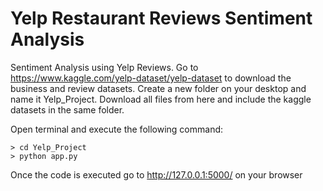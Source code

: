 # Yelp Restaurant Reviews Sentiment Analysis
Sentiment Analysis using Yelp Reviews. 
Go to https://www.kaggle.com/yelp-dataset/yelp-dataset to download the business and review datasets. Create a new folder on your desktop and name it Yelp_Project. Download all files from here and include the kaggle datasets in the same folder. 

Open terminal and execute the following command:

	> cd Yelp_Project
	> python app.py
	
Once the code is executed go to http://127.0.0.1:5000/ on your browser
